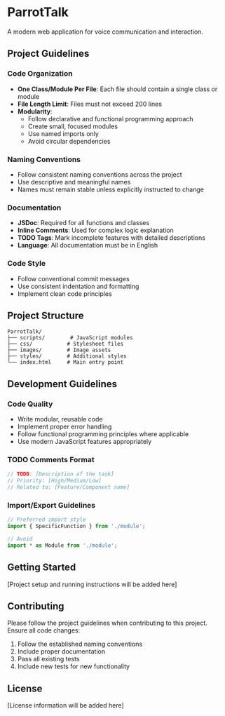 # ParrotTalk

A modern web application for voice communication and interaction.

## Project Guidelines

### Code Organization
- **One Class/Module Per File**: Each file should contain a single class or module
- **File Length Limit**: Files must not exceed 200 lines
- **Modularity**: 
  - Follow declarative and functional programming approach
  - Create small, focused modules
  - Use named imports only
  - Avoid circular dependencies

### Naming Conventions
- Follow consistent naming conventions across the project
- Use descriptive and meaningful names
- Names must remain stable unless explicitly instructed to change

### Documentation
- **JSDoc**: Required for all functions and classes
- **Inline Comments**: Used for complex logic explanation
- **TODO Tags**: Mark incomplete features with detailed descriptions
- **Language**: All documentation must be in English

### Code Style
- Follow conventional commit messages
- Use consistent indentation and formatting
- Implement clean code principles

## Project Structure

```
ParrotTalk/
├── scripts/        # JavaScript modules
├── css/           # Stylesheet files
├── images/        # Image assets
├── styles/        # Additional styles
└── index.html     # Main entry point
```

## Development Guidelines

### Code Quality
- Write modular, reusable code
- Implement proper error handling
- Follow functional programming principles where applicable
- Use modern JavaScript features appropriately

### TODO Comments Format
```javascript
// TODO: [Description of the task]
// Priority: [High/Medium/Low]
// Related to: [Feature/Component name]
```

### Import/Export Guidelines
```javascript
// Preferred import style
import { SpecificFunction } from './module';

// Avoid
import * as Module from './module';
```

## Getting Started

[Project setup and running instructions will be added here]

## Contributing

Please follow the project guidelines when contributing to this project. Ensure all code changes:
1. Follow the established naming conventions
2. Include proper documentation
3. Pass all existing tests
4. Include new tests for new functionality

## License

[License information will be added here]
